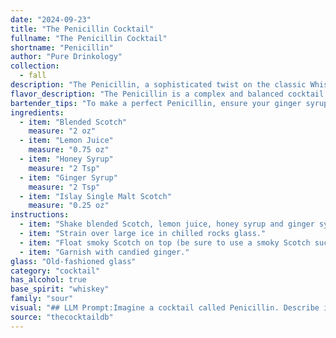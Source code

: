 ```yaml
---
date: "2024-09-23"
title: "The Penicillin Cocktail"
fullname: "The Penicillin Cocktail"
shortname: "Penicillin"
author: "Pure Drinkology"
collection:
  - fall
description: "The Penicillin, a sophisticated twist on the classic Whisky Sour, belongs to the Sour family. Created by Sam Ross at New York's Milk & Honey, it blends the smooth sweetness of honey syrup with the bold heat of ginger and the smoky depth of Islay Scotch, a nod to the medicinal properties of penicillin. "
flavor_description: "The Penicillin is a complex and balanced cocktail. The blended Scotch provides a smooth, rounded base, while the lemon juice adds brightness and acidity. The honey and ginger syrups offer sweetness and warmth, with the ginger notes adding a spicy kick.  A splash of Islay Single Malt Scotch adds a smoky, peaty depth, creating a unique and satisfyingly complex flavor profile. "
bartender_tips: "To make a perfect Penicillin, ensure your ginger syrup is fresh and strong, balancing the honey sweetness. Use a good quality blended Scotch as a base, and a peaty Islay for the kick. Don't overshake, you want a slightly cloudy texture, not a frothy one.  A splash of soda water can add a refreshing touch, but it's optional.  Finally, a nice garnish of a ginger wheel or candied ginger is a must. "
ingredients:
  - item: "Blended Scotch"
    measure: "2 oz"
  - item: "Lemon Juice"
    measure: "0.75 oz"
  - item: "Honey Syrup"
    measure: "2 Tsp"
  - item: "Ginger Syrup"
    measure: "2 Tsp"
  - item: "Islay Single Malt Scotch"
    measure: "0.25 oz"
instructions:
  - item: "Shake blended Scotch, lemon juice, honey syrup and ginger syrup with ice."
  - item: "Strain over large ice in chilled rocks glass."
  - item: "Float smoky Scotch on top (be sure to use a smoky Scotch such as an Islay single malt)."
  - item: "Garnish with candied ginger."
glass: "Old-fashioned glass"
category: "cocktail"
has_alcohol: true
base_spirit: "whiskey"
family: "sour"
visual: "## LLM Prompt:Imagine a cocktail called Penicillin. Describe its appearance in detail, focusing on the following aspects:* **Color:** What is the overall color of the drink? Does it have any layers or shades?* **Clarity:** Is the drink clear, cloudy, or opaque?* **Texture:** Is it smooth, viscous, or bubbly?* **Garnish:** What kind of garnish is typically used, and how does it enhance the visual appeal?* **Glassware:** What type of glass is it served in, and how does the shape contribute to the overall presentation?**Consider the ingredients used in the Penicillin:*** **Blended Scotch:** Offers a rich, amber hue.* **Lemon Juice:** Adds a touch of brightness and acidity.* **Honey Syrup:** Contributes a sweet, golden color.* **Ginger Syrup:** Provides a subtle warmth and a hint of spice.* **Islay Single Malt Scotch:** Introduces a smoky, peaty note. **Use evocative language and sensory details to paint a vivid picture of the Penicillin.** "
source: "thecocktaildb"
---
```


